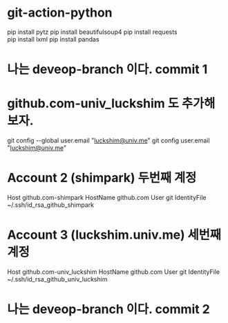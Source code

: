 # git-action-python

pip install pytz
pip install beautifulsoup4 
pip install requests    
pip install lxml
pip install pandas    

# 나는 deveop-branch 이다. commit 1

# github.com-univ_luckshim 도 추가해 보자.

git config --global user.email "luckshim@univ.me"
git config user.email "luckshim@univ.me"


# Account 2 (shimpark) 두번째 계정
Host github.com-shimpark
    HostName github.com
    User git
    IdentityFile ~/.ssh/id_rsa_github_shimpark

# Account 3 (luckshim.univ.me) 세번째 계정
Host github.com-univ_luckshim
    HostName github.com
    User git
    IdentityFile ~/.ssh/id_rsa_github_univ_luckshim

# 나는 deveop-branch 이다. commit 2